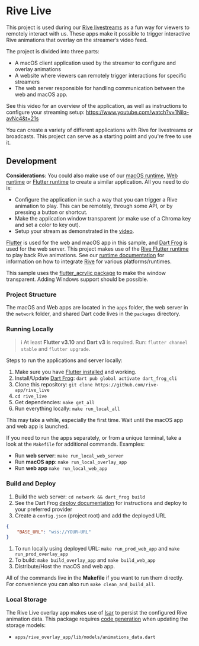 # Rive Live

This project is used during our [Rive livestreams](https://www.youtube.com/@Rive_app/streams) as a fun way for viewers to remotely interact with us. These apps make it possible to trigger interactive Rive animations that overlay on the streamer’s video feed.

The project is divided into three parts:

- A macOS client application used by the streamer to configure and overlay animations
- A website where viewers can remotely trigger interactions for specific streamers
- The web server responsible for handling communication between the web and macOS app.

See this video for an overview of the application, as well as instructions to configure your streaming setup: https://www.youtube.com/watch?v=1Nilq-avNc4&t=21s

You can create a variety of different applications with Rive for livestreams or broadcasts. This project can serve as a starting point and you're free to use it.

## Development

**Considerations**: You could also make use of our [macOS runtime](https://help.rive.app/runtimes/overview/ios), [Web runtime](https://help.rive.app/runtimes/overview/web-js) or [Flutter runtime](https://help.rive.app/runtimes/overview/flutter) to create a similar application. All you need to do is:
- Configure the application in such a way that you can trigger a Rive animation to play. This can be remotely, through some API, or by pressing a button or shortcut.
- Make the application window transparent (or make use of a Chroma key and set a color to key out).
- Setup your stream as demonstrated in the [video](https://www.youtube.com/watch?v=1Nilq-avNc4&t=21s).

[Flutter](https://flutter.dev/) is used for the web and macOS app in this sample, and [Dart Frog](https://dartfrog.vgv.dev/) is used for the web server. This project makes use of the [Rive Flutter runtime](https://help.rive.app/runtimes/overview/flutter) to play back Rive animations. See our [runtime documentation](https://help.rive.app/runtimes/overview) for information on how to integrate [Rive](http://rive.app) for various platforms/runtimes.

This sample uses the [flutter_acrylic package](https://pub.dev/packages/flutter_acrylic) to make the window transparent. Adding Windows support should be possible.

### Project Structure

The macOS and Web apps are located in the `apps` folder, the web server in the `network` folder, and shared Dart code lives in the `packages` directory.

### Running Locally

> ℹ️ At least **Flutter v3.10** and **Dart v3** is required. Run: `flutter channel stable` and `flutter upgrade`.

Steps to run the applications and server locally:

1. Make sure you have [Flutter installed](https://docs.flutter.dev/get-started/install) and working.
2. Install/Update [Dart Frog](https://dartfrog.vgv.dev/): `dart pub global activate dart_frog_cli`
3. Clone this repository: `git clone https://github.com/rive-app/rive_live`
4. `cd rive_live`
5. Get dependencies: `make get_all`
6. Run everything locally: `make run_local_all`

This may take a while, especially the first time. Wait until the macOS app and web app is launched.

If you need to run the apps separately, or from a unique terminal, take a look at the `Makefile` for additional commands. Examples:

- Run **web server**: `make run_local_web_server`
- Run **macOS app**: `make run_local_overlay_app`
- Run **web app** `make run_local_web_app`

### Build and Deploy

1. Build the web server: `cd network && dart_frog build`
2. See the Dart Frog [deploy documentation](https://dartfrog.vgv.dev/docs/category/deploy) for instructions and deploy to your preferred provider
3. Create a `config.json` (project root) and add the deployed URL

```json
{
    "BASE_URL": "wss://YOUR-URL"
}
```

1. To run locally using deployed URL: `make run_prod_web_app` and `make  run_prod_overlay_app` 
2. To build: `make build_overlay_app` and `make build_web_app`
3. Distribute/Host the macOS and web app.

All of the commands live in the **Makefile** if you want to run them directly. For convenience you can also run `make clean_and_build_all`.

### Local Storage
The Rive Live overlay app makes use of [Isar](https://isar.dev) to persist the configured Rive animation data. This package requires [code generation](https://isar.dev/tutorials/quickstart.html#_3-run-code-generator) when updating the storage models:
- `apps/rive_overlay_app/lib/models/animations_data.dart`
